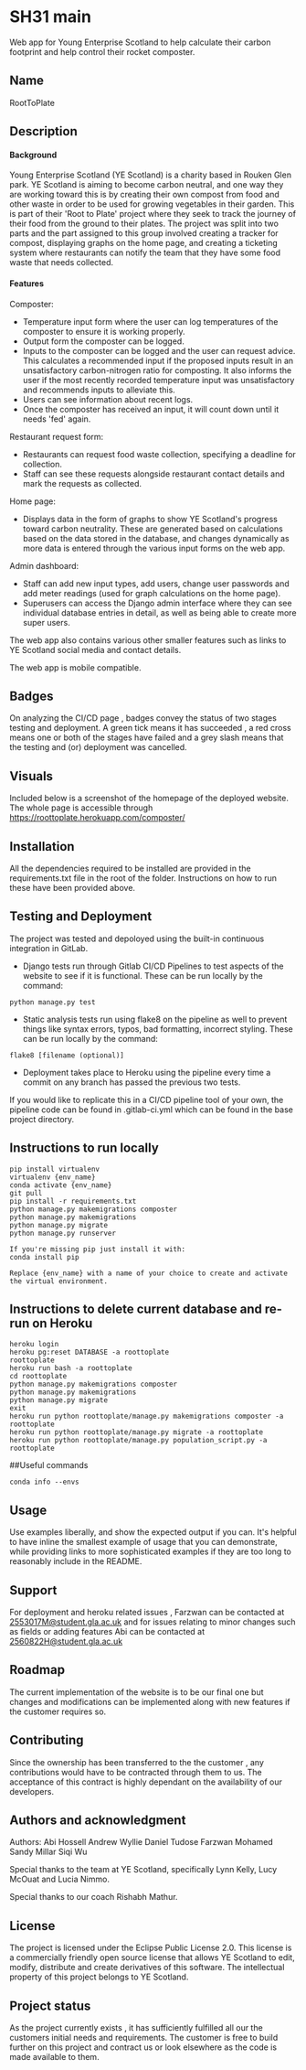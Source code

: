 # SH31 main

Web app for Young Enterprise Scotland to help calculate their carbon footprint and help control their rocket composter.

## Name
RootToPlate

## Description
#### Background
Young Enterprise Scotland (YE Scotland) is a charity based in Rouken Glen park. YE Scotland is aiming to become carbon neutral, and one way they are working toward this is by creating their own compost from food and other waste in order to be used for growing vegetables in their garden. This is part of their 'Root to Plate' project where they seek to track the journey of their food from the ground to their plates. The project was split into two parts and the part assigned to this group involved creating a tracker for compost, displaying graphs on the home page, and creating a ticketing system where restaurants can notify the team that they have some food waste that needs collected.

#### Features
Composter:
- Temperature input form where the user can log temperatures of the composter to ensure it is working properly.
- Output form the composter can be logged. 
- Inputs to the composter can be logged and the user can request advice. This calculates a recommended input if the proposed inputs result in an unsatisfactory carbon-nitrogen ratio for composting. It also informs the user if the most recently recorded temperature input was unsatisfactory and recommends inputs to alleviate this.
- Users can see information about recent logs.
- Once the composter has received an input, it will count down until it needs 'fed' again.

Restaurant request form:
- Restaurants can request food waste collection, specifying a deadline for collection.
- Staff can see these requests alongside restaurant contact details and mark the requests as collected.

Home page:
- Displays data in the form of graphs to show YE Scotland's progress toward carbon neutrality. These are generated based on calculations based on the data stored in the database, and changes dynamically as more data is entered through the various input forms on the web app.

Admin dashboard:
- Staff can add new input types, add users, change user passwords and add meter readings (used for graph calculations on the home page).
- Superusers can access the Django admin interface where they can see individual database entries in detail, as well as being able to create more super users.

The web app also contains various other smaller features such as links to YE Scotland social media and contact details.

The web app is mobile compatible. 


## Badges
On analyzing the CI/CD page , badges convey the status of two stages testing and deployment. A green tick means it has succeeded , a red cross means one or both of the stages have failed and a grey slash means that the testing and (or) deployment was cancelled. 

## Visuals
Included below is a screenshot of the homepage of the deployed website. The whole page is accessible through https://roottoplate.herokuapp.com/composter/

## Installation
All the dependencies required to be installed are provided in the requirements.txt file in the root of the folder. Instructions on how to run these have been provided above.

## Testing and Deployment

The project was tested and depoloyed using the built-in continuous integration in GitLab.

- Django tests run through Gitlab CI/CD Pipelines to test aspects of the website to see if it is functional. These can be run locally by the command:
```
python manage.py test
```
- Static analysis tests run using flake8 on the pipeline as well to prevent things like syntax errors, typos, bad formatting, incorrect styling. These can be run locally by the command:
```
flake8 [filename (optional)]
```
- Deployment takes place to Heroku using the pipeline every time a commit on any branch has passed the previous two tests.

If you would like to replicate this in a CI/CD pipeline tool of your own, the pipeline code can be found in .gitlab-ci.yml which can be found in the base project directory.

## Instructions to run locally
```
pip install virtualenv
virtualenv {env_name}
conda activate {env_name} 
git pull 
pip install -r requirements.txt
python manage.py makemigrations composter
python manage.py makemigrations
python manage.py migrate
python manage.py runserver

If you're missing pip just install it with: 
conda install pip

Replace {env_name} with a name of your choice to create and activate the virtual environment.
```

## Instructions to delete current database and re-run on Heroku
```
heroku login
heroku pg:reset DATABASE -a roottoplate
roottoplate
heroku run bash -a roottoplate
cd roottoplate
python manage.py makemigrations composter
python manage.py makemigrations
python manage.py migrate
exit
heroku run python roottoplate/manage.py makemigrations composter -a roottoplate
heroku run python roottoplate/manage.py migrate -a roottoplate
heroku run python roottoplate/manage.py population_script.py -a roottoplate
```

##Useful commands
```
conda info --envs
``` 

## Usage
Use examples liberally, and show the expected output if you can. It's helpful to have inline the smallest example of usage that you can demonstrate, while providing links to more sophisticated examples if they are too long to reasonably include in the README.

## Support
For deployment and heroku related issues , Farzwan can be contacted at 2553017M@student.gla.ac.uk and for issues relating to minor changes such as fields or adding features Abi can be contacted at 2560822H@student.gla.ac.uk

## Roadmap
The current implementation of the website is to be our final one but changes and modifications can be implemented along with new features if the customer requires so.

## Contributing
Since the ownership has been transferred to the the customer , any contributions would have to be contracted through them to us. The acceptance of this contract is highly dependant on the availability of our developers. 

## Authors and acknowledgment
Authors:
Abi Hossell
Andrew Wyllie
Daniel Tudose
Farzwan Mohamed
Sandy Millar
Siqi Wu

Special thanks to the team at YE Scotland, specifically Lynn Kelly, Lucy McOuat and Lucia Nimmo. 

Special thanks to our coach Rishabh Mathur.

## License
The project is licensed under the Eclipse Public License 2.0. This license is a commercially friendly open source license that allows YE Scotland to edit, modify, distribute and create derivatives of this software. The intellectual property of this project belongs to YE Scotland. 

## Project status
As the project currently exists , it has sufficiently fulfilled all our the customers initial needs and requirements. The customer is free to build further on this project and contract us or look elsewhere as the code is made available to them.
